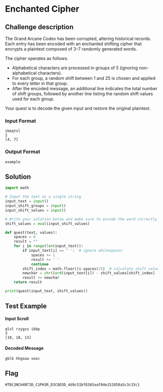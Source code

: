 # Enchanted Cipher

## Challenge description

The Grand Arcane Codex has been corrupted, altering historical records. Each entry has been encoded with an enchanted shifting cipher that encrypts a plaintext composed of 3–7 randomly generated words.

The cipher operates as follows:

- Alphabetical characters are processed in groups of 5 (ignoring non-alphabetical characters).
- For each group, a random shift between 1 and 25 is chosen and applied to every letter in that group.
- After the encoded message, an additional line indicates the total number of shift groups, followed by another line listing the random shift values used for each group.

Your quest is to decode the given input and restore the original plaintext.

### Input Format
```
ibeqtsl
2
[4, 7]
```

### Output Format
```
example
```


## Solution

```python
import math

# Input the text as a single string
input_text = input()
input_shift_groups = input()
input_shift_values = input()

# Write your solution below and make sure to encode the word correctly
shift_values = eval(input_shift_values)

def quest(text, values):
    spaces = 0
    result = ""
    for i in range(len(input_text)):
        if input_text[i] == ' ':  # ignore whitespaces
            spaces += 1
            result += ' '
            continue
        shift_index = math.floor((i-spaces)/5)  # calculate shift value index
        newchar = chr((ord(input_text[i]) - shift_values[shift_index] - ord('a')) % 26 + ord('a'))  # decode character
        result += newchar
    return result

print(quest(input_text, shift_values))

```

## Test Example
#### Input Scroll
```
qlvl rzygss ibbp
3
[10, 18, 13]
```
#### Decoded Message
```
gblb hhgoaa vooc
```

## Flag

```
HTB{3NCH4NT3D_C1PH3R_D3C0D3D_4d9c51bf8365aaf04e152858a5c3c33c}
```
